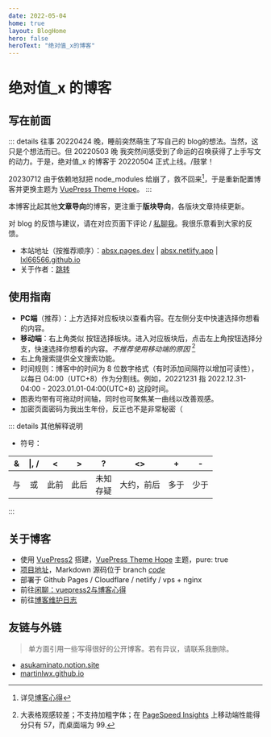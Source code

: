 ```yaml
---
date: 2022-05-04
home: true
layout: BlogHome
hero: false
heroText: "绝对值_x的博客"
---
```

# 绝对值_x 的博客
## 写在前面
::: details 往事
20220424 晚，睡前突然萌生了写自己的 blog的想法。当然，这只是个想法而已。但 20220503 晚 我突然间<span class="heimu" title="你知道的太多了">感受到了命运的召唤</span>获得了上手写文的动力。于是，绝对值_x 的博客于 20220504 正式上线。/鼓掌！

20230712 由于依赖地狱把 node_modules 给崩了，救不回来[^1]，于是重新配置博客并更换主题为 [VuePress Theme Hope](https://theme-hope.vuejs.press/zh/)。
:::
[^1]: 详见[博客心得](./gossip/withvuepress2.md#vuepress2与博客心得)

本博客比起其他**文章导向**的博客，更注重于**版块导向**，各版块文章持续更新。

对 blog 的反馈与建议，请在对应页面下评论 / [私聊我](./gossip/author.md#社交)。我很乐意看到大家的反馈。

* 本站地址（按推荐顺序）：[absx.pages.dev](https://absx.pages.dev) | [absx.netlify.app](https://absx.netlify.app) | [lxl66566.github.io](https://lxl66566.github.io)
* 关于作者：[跳转](./gossip/author.md)
## 使用指南
* <HopeIcon icon="computer"/> **PC端**（推荐）：上方选择对应板块以查看内容。在左侧分支中快速选择你想看的内容。
* <HopeIcon icon="mobile"/> **移动端**：右上角类似 <HopeIcon icon="context"/> 按钮选择板块。进入对应板块后，点击左上角按钮选择分支，快速选择你想看的内容。*不推荐使用移动端的原因* [^2]
* 右上角搜索提供全文搜索功能。
* 时间规则：博客中的时间为 8 位数字格式（有时添加间隔符以增加可读性），以每日 04:00（UTC+8）作为分割线。例如，20221231 指 2022.12.31-04:00 - 2023.01.01-04:00(UTC+8) 这段时间。
* 图表均带有可拖动时间轴，同时也可聚焦某一曲线以改善观感。
* 加密页面密码为我出生年份，反正也不是非常秘密（
[^2]: 大表格观感较差；不支持加粗字体；在 [PageSpeed Insights](./farraginous/recommend_websites.md#工具) 上移动端性能得分只有 57，而桌面端为 99.

::: details 其他解释说明
* 符号：

|&|\|, /|<|>|?|<>|+|-|
| :-: | :-: | :-: | :-: | :-: | :-: | :-: | :-: |
|与|或|此前|此后|未知<br/>存疑|大约，前后|多于|少于|

:::
## 关于博客
* 使用 [VuePress2](https://v2.vuepress.vuejs.org/zh/) 搭建，[VuePress Theme Hope](https://theme-hope.vuejs.press/zh/) 主题，pure: true
* [项目地址](https://github.com/lxl66566/lxl66566.github.io)，Markdown 源码位于 branch *[code](https://github.com/lxl66566/lxl66566.github.io/tree/code)*
* 部署于 Github Pages / Cloudflare / netlify / vps + nginx
* 前往[闲聊：vuepress2与博客心得](./gossip/withvuepress2.md)
* 前往[博客维护日志](./farraginous/log.md)
## 友链与外链
> 单方面引用一些写得很好的公开博客。若有异议，请联系我删除。
* [asukaminato.notion.site](https://asukaminato.notion.site/asukaminato/Blog-3c0df75d3d8b471ab67e97ecc82e10a4)
* [martinlwx.github.io](https://martinlwx.github.io/zh-cn/)